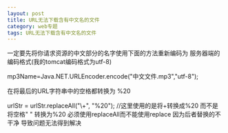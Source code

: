 ```yaml
---
layout: post
title: URL无法下载含有中文名的文件 
category: web专题
tags: URL无法下载含有中文名的文件 
---
```


 一定要先将你请求资源的中文部分的名字使用下面的方法重新编码为 服务器端的编码格式(我的tomcat编码格式为utf-8)

mp3Name=Java.NET.URLEncoder.encode("中文文件.mp3","utf-8"); 

在将最后的URL字符串中的空格都转换为 %20

urlStr = urlStr.replaceAll("\\+", "%20");  //这里使用的是将+转换成%20 而不是将空格" " 转换为%20   必须使用replaceAll而不能使用replace 因为后者替换的不干净 导致问题无法得到解决
